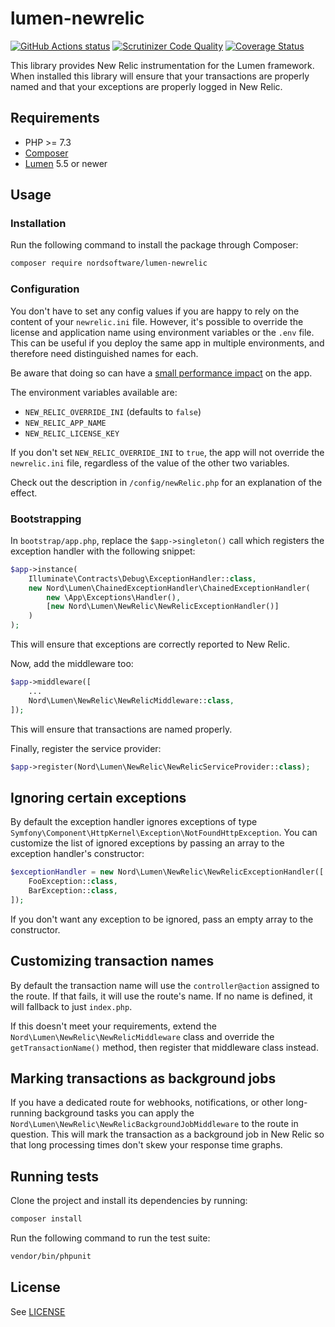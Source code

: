 # lumen-newrelic

[![GitHub Actions status](https://github.com/digiaonline/lumen-newrelic/workflows/Test/badge.svg)](https://github.com/digiaonline/lumen-newrelic/actions)
[![Scrutinizer Code Quality](https://scrutinizer-ci.com/g/digiaonline/lumen-newrelic/badges/quality-score.png?b=main)](https://scrutinizer-ci.com/g/digiaonline/lumen-newrelic/?branch=main)
[![Coverage Status](https://coveralls.io/repos/github/digiaonline/lumen-newrelic/badge.svg?branch=main)](https://coveralls.io/github/digiaonline/lumen-newrelic?branch=main)

This library provides New Relic instrumentation for the Lumen framework. When installed this library will ensure that 
your transactions are properly named and that your exceptions are properly logged in New Relic.

## Requirements

- PHP >= 7.3
- [Composer](http://getcomposer.org)
- [Lumen](https://lumen.laravel.com/) 5.5 or newer

## Usage

### Installation

Run the following command to install the package through Composer:

```sh
composer require nordsoftware/lumen-newrelic
```

### Configuration

You don't have to set any config values if you are happy to rely on the content of your `newrelic.ini` file. However,
it's possible to override the license and application name using environment variables or the `.env` file. This can be
useful if you deploy the same app in multiple environments, and therefore need distinguished names for each.

Be aware that doing so can have a [small performance impact](https://github.com/In-Touch/newrelic/blob/5dc4eb7a25731f92cdbfb7a094a788cf137df40e/src/Newrelic.php#L82-L87) on the app.

The environment variables available are:

* `NEW_RELIC_OVERRIDE_INI` (defaults to `false`)
* `NEW_RELIC_APP_NAME`
* `NEW_RELIC_LICENSE_KEY`

If you don't set `NEW_RELIC_OVERRIDE_INI` to `true`, the app will not override the `newrelic.ini` file, regardless of the 
value of the other two variables.

Check out the description in `/config/newRelic.php` for an explanation of the effect.

### Bootstrapping

In `bootstrap/app.php`, replace the `$app->singleton()` call which registers the exception handler with the following 
snippet:

```php
$app->instance(
    Illuminate\Contracts\Debug\ExceptionHandler::class,
    new Nord\Lumen\ChainedExceptionHandler\ChainedExceptionHandler(
        new \App\Exceptions\Handler(),
        [new Nord\Lumen\NewRelic\NewRelicExceptionHandler()]
    )
);
```

This will ensure that exceptions are correctly reported to New Relic.

Now, add the middleware too:

```php
$app->middleware([
	...
	Nord\Lumen\NewRelic\NewRelicMiddleware::class,
]);
```

This will ensure that transactions are named properly.

Finally, register the service provider:

```php
$app->register(Nord\Lumen\NewRelic\NewRelicServiceProvider::class);
```

## Ignoring certain exceptions

By default the exception handler ignores exceptions of type 
`Symfony\Component\HttpKernel\Exception\NotFoundHttpException`. You can customize the list of ignored exceptions by 
passing an array to the exception handler's constructor:

```php
$exceptionHandler = new Nord\Lumen\NewRelic\NewRelicExceptionHandler([
	FooException::class,
	BarException::class,
]);
```

If you don't want any exception to be ignored, pass an empty array to the constructor.

## Customizing transaction names

By default the transaction name will use the `controller@action` assigned to the route. If that fails, it will use the 
route's name. If no name is defined, it will fallback to just `index.php`.

If this doesn't meet your requirements, extend the `Nord\Lumen\NewRelic\NewRelicMiddleware` class and override the 
`getTransactionName()` method, then register that middleware class instead.

## Marking transactions as background jobs

If you have a dedicated route for webhooks, notifications, or other long-running background tasks you can apply the 
`Nord\Lumen\NewRelic\NewRelicBackgroundJobMiddleware` to the route in question. This will mark the transaction as a 
background job in New Relic so that long processing times don't skew your response time graphs.

## Running tests

Clone the project and install its dependencies by running:

```sh
composer install
```

Run the following command to run the test suite:

```sh
vendor/bin/phpunit
```

## License

See [LICENSE](LICENSE)
